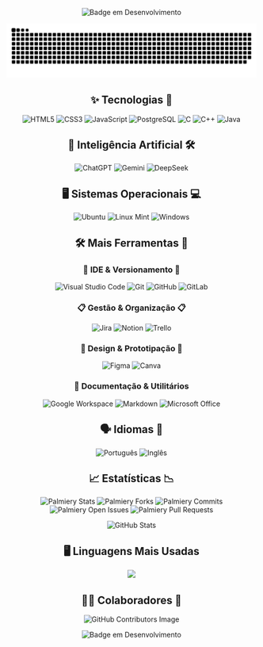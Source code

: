 <p align="center">
<div align="center">
  
![Badge em Desenvolvimento](http://img.shields.io/static/v1?label=STATUS&message=EM%20DESENVOLVIMENTO&color=7CFF00&style=for-the-badge&logo=ghost&logoColor=9B4DFF)
</div>


<picture>
  <source
    media="(prefers-color-scheme: dark)"
    srcset="https://raw.githubusercontent.com/platane/snk/output/github-contribution-grid-snake-dark.svg"
  />
  <source
    media="(prefers-color-scheme: light)"
    srcset="https://raw.githubusercontent.com/platane/snk/output/github-contribution-grid-snake.svg"
  />
  <img
    alt="github contribution grid snake animation"
    src="https://raw.githubusercontent.com/platane/snk/output/github-contribution-grid-snake.svg"
  />
</picture>

<div align="center">
  
## ✨ Tecnologias 🌟

![HTML5](https://img.shields.io/badge/HTML5-E34F26?style=for-the-badge&logo=html5&logoColor=white)
![CSS3](https://img.shields.io/badge/CSS3-1572B6?style=for-the-badge&logo=css3&logoColor=white)
![JavaScript](https://img.shields.io/badge/JavaScript-F7DF1E?style=for-the-badge&logo=javascript&logoColor=black)
![PostgreSQL](https://img.shields.io/badge/PostgreSQL-4169E1?style=for-the-badge&logo=postgresql&logoColor=white)
![C](https://img.shields.io/badge/C-A8B9CC?style=for-the-badge&logo=c&logoColor=white)
![C++](https://img.shields.io/badge/C++-00599C?style=for-the-badge&logo=c%2B%2B&logoColor=white)
![Java](https://img.shields.io/badge/Java-007396?style=for-the-badge&logo=java&logoColor=white)
</div>

<div align="center">
  
## 🤖 Inteligência Artificial 🛠️

![ChatGPT](https://img.shields.io/badge/ChatGPT-10A37F?style=for-the-badge&logo=openai&logoColor=white)
![Gemini](https://img.shields.io/badge/Gemini-4285F4?style=for-the-badge&logo=google&logoColor=white)
![DeepSeek](https://img.shields.io/badge/DeepSeek-AE45FF?style=for-the-badge&logo=ai&logoColor=white)
</div>

<div align="center">

## 🖥️ Sistemas Operacionais 💻

![Ubuntu](https://img.shields.io/badge/Ubuntu-E95420?style=for-the-badge&logo=ubuntu&logoColor=white)
![Linux Mint](https://img.shields.io/badge/Linux%20Mint-87CF3E?style=for-the-badge&logo=linux-mint&logoColor=white)
![Windows](https://img.shields.io/badge/Windows-0078D6?style=for-the-badge&logo=windows&logoColor=white)
</div>

<div align="center">
  
## 🛠️ Mais Ferramentas 🔧
### 🧠 IDE & Versionamento 🧠

![Visual Studio Code](https://img.shields.io/badge/VS%20Code-007ACC?style=for-the-badge&logo=visual-studio-code&logoColor=white)
![Git](https://img.shields.io/badge/Git-F05032?style=for-the-badge&logo=git&logoColor=white)
![GitHub](https://img.shields.io/badge/GitHub-181717?style=for-the-badge&logo=github&logoColor=white)
![GitLab](https://img.shields.io/badge/GitLab-FC6D26?style=for-the-badge&logo=gitlab&logoColor=white)
</div>

<div align="center">
  
### 📋 Gestão & Organização 📋

![Jira](https://img.shields.io/badge/Jira-0052CC?style=for-the-badge&logo=jira&logoColor=white)
![Notion](https://img.shields.io/badge/Notion-000000?style=for-the-badge&logo=notion&logoColor=white)
![Trello](https://img.shields.io/badge/Trello-0052CC?style=for-the-badge&logo=trello&logoColor=white)
</div>

<div align="center">
  
### 🎨 Design & Prototipação 🎨

![Figma](https://img.shields.io/badge/Figma-F24E1E?style=for-the-badge&logo=figma&logoColor=white)
![Canva](https://img.shields.io/badge/Canva-00C4CC?style=for-the-badge&logo=canva&logoColor=white)
</div>

<div align="center">

### 📄 Documentação & Utilitários

![Google Workspace](https://img.shields.io/badge/Google%20Workspace-4285F4?style=for-the-badge&logo=googleworkspace&logoColor=white)
![Markdown](https://img.shields.io/badge/Markdown-000000?style=for-the-badge&logo=markdown&logoColor=white)
![Microsoft Office](https://img.shields.io/badge/Microsoft%20Office-D83B01?style=for-the-badge&logo=microsoftoffice&logoColor=white)
</div>

<div align="center">
  
## 🗣️ Idiomas 📣

![Português](https://img.shields.io/badge/Português%20(BR)-Nativo-green?style=for-the-badge&logo=googletranslate&logoColor=white)
![Inglês](https://img.shields.io/badge/Inglês%20(EN)-Básico-blue?style=for-the-badge&logo=googletranslate&logoColor=white)
</div>

<div align="center">
  
## 📈 Estatísticas 📉

![Palmiery Stats](https://img.shields.io/github/stars/palmiery/challenge-amigo-secreto_pt-main?style=for-the-badge&logo=github&logoColor=white&label=Stars)
![Palmiery Forks](https://img.shields.io/github/forks/palmiery/challenge-amigo-secreto_pt-main?style=for-the-badge&logo=github&logoColor=white&label=Forks)
![Palmiery Commits](https://img.shields.io/github/commits-since/palmiery/challenge-amigo-secreto_pt-main/latest?style=for-the-badge&logo=github&logoColor=white&label=Commits)
![Palmiery Open Issues](https://img.shields.io/github/issues/palmiery/challenge-amigo-secreto_pt-main?style=for-the-badge&logo=github&logoColor=white&label=Issues)
![Palmiery Pull Requests](https://img.shields.io/github/issues-pr/palmiery/challenge-amigo-secreto_pt-main?style=for-the-badge&logo=github&logoColor=white&label=Pull%20Requests)
</div>

<div align="center">
  
![GitHub Stats](https://github-readme-stats.vercel.app/api?username=palmiery&show_icons=true&hide_title=true&count_private=true&theme=radical)

## 🖥️ Linguagens Mais Usadas
</div>

<div align="center">
  <img src="https://github-readme-stats.vercel.app/api/top-langs/?username=palmiery&layout=compact&theme=radical" />
</div>

<div align="center">

  ## 🤝🏼 Colaboradores 👥

![GitHub Contributors Image](https://contrib.rocks/image?repo=palmiery/palmiery.github.io)

![Badge em Desenvolvimento](http://img.shields.io/static/v1?label=STATUS&message=EM%20DESENVOLVIMENTO&color=ff66cc&style=for-the-badge&logo=ghost&logoColor=ffffff)
</div>
</p>
